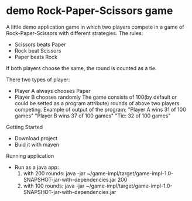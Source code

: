 # demo Rock-Paper-Scissors game

A little demo application game in which two players compete in a game of Rock-Paper-Scissors
with different strategies.
The rules:
- Scissors beats Paper
- Rock beat Scissors
- Paper beats Rock

If both players choose the same, the round is counted as a tie.

There two types of player:
- Player A always chooses Paper
- Player B chooses randomly
The game consists of 100(by default or could be setted as a program attribute)
 rounds of above two players competing.
Example of output of the program:
"Player A wins 31 of 100 games"
"Player B wins 37 of 100 games"
"Tie: 32 of 100 games"

Getting Started

- Download project
- Buid it with maven

Running application

- Run as a java app:
  1) with 200 rounds:
  java -jar ~/game-impl/target/game-impl-1.0-SNAPSHOT-jar-with-dependencies.jar 200
  2) with 100 rounds:
  java -jar ~/game-impl/target/game-impl-1.0-SNAPSHOT-jar-with-dependencies.jar
